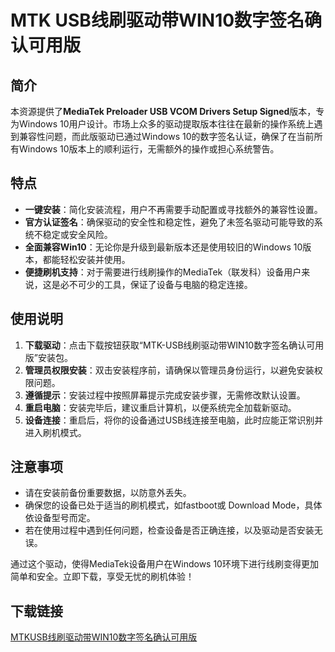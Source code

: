# MTK USB线刷驱动带WIN10数字签名确认可用版

## 简介

本资源提供了**MediaTek Preloader USB VCOM Drivers Setup Signed**版本，专为Windows 10用户设计。市场上众多的驱动提取版本往往在最新的操作系统上遇到兼容性问题，而此版驱动已通过Windows 10的数字签名认证，确保了在当前所有Windows 10版本上的顺利运行，无需额外的操作或担心系统警告。

## 特点

- **一键安装**：简化安装流程，用户不再需要手动配置或寻找额外的兼容性设置。
- **官方认证签名**：确保驱动的安全性和稳定性，避免了未签名驱动可能导致的系统不稳定或安全风险。
- **全面兼容Win10**：无论你是升级到最新版本还是使用较旧的Windows 10版本，都能轻松安装并使用。
- **便捷刷机支持**：对于需要进行线刷操作的MediaTek（联发科）设备用户来说，这是必不可少的工具，保证了设备与电脑的稳定连接。

## 使用说明

1. **下载驱动**：点击下载按钮获取“MTK-USB线刷驱动带WIN10数字签名确认可用版”安装包。
2. **管理员权限安装**：双击安装程序前，请确保以管理员身份运行，以避免安装权限问题。
3. **遵循提示**：安装过程中按照屏幕提示完成安装步骤，无需修改默认设置。
4. **重启电脑**：安装完毕后，建议重启计算机，以便系统完全加载新驱动。
5. **设备连接**：重启后，将你的设备通过USB线连接至电脑，此时应能正常识别并进入刷机模式。

## 注意事项

- 请在安装前备份重要数据，以防意外丢失。
- 确保您的设备已处于适当的刷机模式，如fastboot或 Download Mode，具体依设备型号而定。
- 若在使用过程中遇到任何问题，检查设备是否正确连接，以及驱动是否安装无误。

通过这个驱动，使得MediaTek设备用户在Windows 10环境下进行线刷变得更加简单和安全。立即下载，享受无忧的刷机体验！

## 下载链接

[MTKUSB线刷驱动带WIN10数字签名确认可用版](https://pan.quark.cn/s/aff1cfd5b83d)